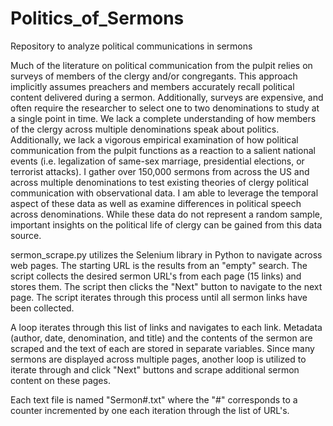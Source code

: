 # Politics_of_Sermons
Repository to analyze political communications in sermons

Much of the literature on political communication from the pulpit relies on surveys of members of the clergy and/or congregants. This approach implicitly assumes preachers and members accurately recall political content delivered during a sermon. Additionally, surveys are expensive, and often require the researcher to select one to two denominations to study at a single point in time. We lack a complete understanding of how members of the clergy across multiple denominations speak about politics. Additionally, we lack a vigorous empirical examination of how political communication from the pulpit functions as a reaction to a salient national events (i.e. legalization of same-sex marriage, presidential elections, or terrorist attacks). I gather over 150,000 sermons from across the US and across multiple denominations to test existing theories of clergy political communication with observational data. I am able to leverage the temporal aspect of these data as well as examine differences in political speech across denominations. While these data do not represent a random sample, important insights on the political life of clergy can be gained from this data source.

sermon_scrape.py utilizes the Selenium library in Python to navigate across web pages. The starting URL is the results from an "empty" search. The script collects the desired sermon URL's from each page (15 links) and stores them. The script then clicks the "Next" button to navigate to the next page. The script iterates through this process until all sermon links have been collected. 

A loop iterates through this list of links and navigates to each link. Metadata (author, date, denomination, and title) and the contents of the sermon are scraped and the text of each are stored in separate variables. Since many sermons are displayed across multiple pages, another loop is utilized to iterate through and click "Next" buttons and scrape additional sermon content on these pages.

Each text file is named "Sermon#.txt" where the "#" corresponds to a counter incremented by one each iteration through the list of URL's.

